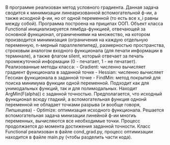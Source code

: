 В программе реализован метод условного градиента.
Данная задача сводится к минимизации линеаризованной вспомогательной ф-ии,
	а также исходной ф-ии, но от одной переменной (то есть все x_i равны между собой).
Программа построена на приципах ООП.
Объект класса Functional инициализируется лямбда-функцией, отвечающей за основной функционал,
	ограничениями на множество, на котором производится минимизация (ограничения на каждую отдельную переменную, n-мерный параллелепипед),
	размерностью пространства, строковым аналогом входного функционала (для печати информации в терминале),
	а также флагом silent, который отвечает за печать промежуточной информации (0 - печатает, 1 - не печатает).
Реализованные методы класса:
	- Gradient: численно вычисляет градиент функционала в заданной точке
	- Hessian: численно вычисляет Гессиан функционала в заданной точке
	- FindMin: метод покрытий для поиска минимума функции одной переменной. Подходит как для унимодальных функций, так и для полимодальных.
		Находит ArgMin(F(alpha)) с заданной точностью. Предполагается, что исходный функционал всюду гладкий, а вспомогательная функция однонй переменной
		не обладает точками разрыва (и вообще говоря, Липшецева)
	- Optimize: оптимизация исходного функционала. Решается вспомогательная задача минизации линейной ф-ии многиъ переменных,
				вычисляются все необходимые точки. Процесс продолжается до момента достижения заданной точности.
Класс Functional реализован в файле cond_grad.py, процесс оптимизации находится в файле main.py (чтобы разделить части кода).